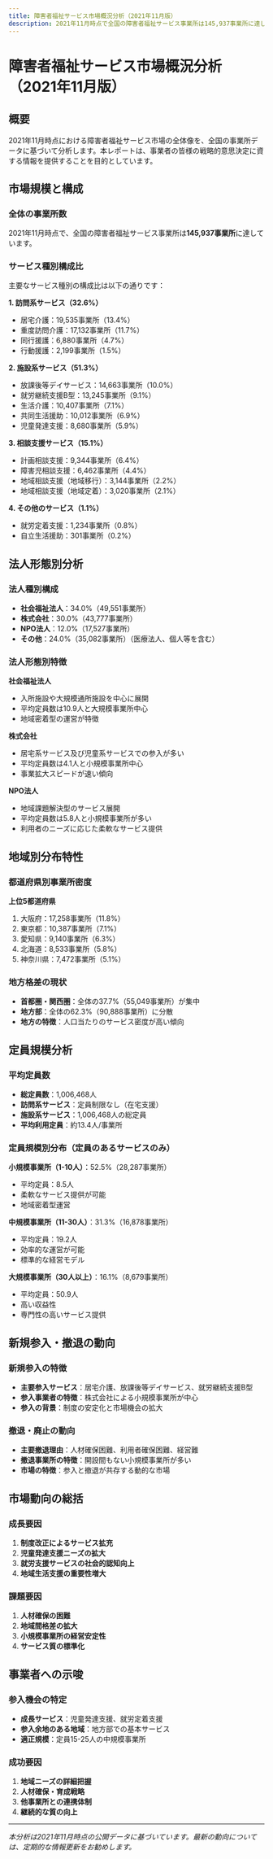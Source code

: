 ```yaml
---
title: 障害者福祉サービス市場概況分析（2021年11月版）
description: 2021年11月時点で全国の障害者福祉サービス事業所は145,937事業所に達し、訪問系(32.6%)、施設系(51.3%)、相談支援(15.1%)が主要サービス。法人別では社会福祉法人が34%、株式会社が30%を占める。首都圏・関西圏に事業所が集中する一方、地方では人口当たりの密度が高い傾向がある。
---
```

# 障害者福祉サービス市場概況分析（2021年11月版）

## 概要

2021年11月時点における障害者福祉サービス市場の全体像を、全国の事業所データに基づいて分析します。本レポートは、事業者の皆様の戦略的意思決定に資する情報を提供することを目的としています。

## 市場規模と構成

### 全体の事業所数
2021年11月時点で、全国の障害者福祉サービス事業所は**145,937事業所**に達しています。

### サービス種別構成比

主要なサービス種別の構成比は以下の通りです：

**1. 訪問系サービス（32.6%）**
- 居宅介護：19,535事業所（13.4%）
- 重度訪問介護：17,132事業所（11.7%）
- 同行援護：6,880事業所（4.7%）
- 行動援護：2,199事業所（1.5%）

**2. 施設系サービス（51.3%）**
- 放課後等デイサービス：14,663事業所（10.0%）
- 就労継続支援B型：13,245事業所（9.1%）
- 生活介護：10,407事業所（7.1%）
- 共同生活援助：10,012事業所（6.9%）
- 児童発達支援：8,680事業所（5.9%）

**3. 相談支援サービス（15.1%）**
- 計画相談支援：9,344事業所（6.4%）
- 障害児相談支援：6,462事業所（4.4%）
- 地域相談支援（地域移行）：3,144事業所（2.2%）
- 地域相談支援（地域定着）：3,020事業所（2.1%）

**4. その他のサービス（1.1%）**
- 就労定着支援：1,234事業所（0.8%）
- 自立生活援助：301事業所（0.2%）

## 法人形態別分析

### 法人種別構成
- **社会福祉法人**：34.0%（49,551事業所）
- **株式会社**：30.0%（43,777事業所）
- **NPO法人**：12.0%（17,527事業所）
- **その他**：24.0%（35,082事業所）（医療法人、個人等を含む）

### 法人形態別特徴
**社会福祉法人**
- 入所施設や大規模通所施設を中心に展開
- 平均定員数は10.9人と大規模事業所中心
- 地域密着型の運営が特徴

**株式会社**
- 居宅系サービス及び児童系サービスでの参入が多い
- 平均定員数は4.1人と小規模事業所中心
- 事業拡大スピードが速い傾向

**NPO法人**
- 地域課題解決型のサービス展開
- 平均定員数は5.8人と小規模事業所が多い
- 利用者のニーズに応じた柔軟なサービス提供

## 地域別分布特性

### 都道府県別事業所密度
**上位5都道府県**
1. 大阪府：17,258事業所（11.8%）
2. 東京都：10,387事業所（7.1%）
3. 愛知県：9,140事業所（6.3%）
4. 北海道：8,533事業所（5.8%）
5. 神奈川県：7,472事業所（5.1%）

### 地方格差の現状
- **首都圏・関西圏**：全体の37.7%（55,049事業所）が集中
- **地方部**：全体の62.3%（90,888事業所）に分散
- **地方の特徴**：人口当たりのサービス密度が高い傾向

## 定員規模分析

### 平均定員数
- **総定員数**：1,006,468人
- **訪問系サービス**：定員制限なし（在宅支援）
- **施設系サービス**：1,006,468人の総定員
- **平均利用定員**：約13.4人/事業所

### 定員規模別分布（定員のあるサービスのみ）
**小規模事業所（1-10人）**：52.5%（28,287事業所）
- 平均定員：8.5人
- 柔軟なサービス提供が可能
- 地域密着型運営

**中規模事業所（11-30人）**：31.3%（16,878事業所）
- 平均定員：19.2人
- 効率的な運営が可能
- 標準的な経営モデル

**大規模事業所（30人以上）**：16.1%（8,679事業所）
- 平均定員：50.9人
- 高い収益性
- 専門性の高いサービス提供

## 新規参入・撤退の動向

### 新規参入の特徴
- **主要参入サービス**：居宅介護、放課後等デイサービス、就労継続支援B型
- **参入事業者の特徴**：株式会社による小規模事業所が中心
- **参入の背景**：制度の安定化と市場機会の拡大

### 撤退・廃止の動向
- **主要撤退理由**：人材確保困難、利用者確保困難、経営難
- **撤退事業所の特徴**：開設間もない小規模事業所が多い
- **市場の特徴**：参入と撤退が共存する動的な市場

## 市場動向の総括

### 成長要因
1. **制度改正によるサービス拡充**
2. **児童発達支援ニーズの拡大**
3. **就労支援サービスの社会的認知向上**
4. **地域生活支援の重要性増大**

### 課題要因
1. **人材確保の困難**
2. **地域間格差の拡大**
3. **小規模事業所の経営安定性**
4. **サービス質の標準化**

## 事業者への示唆

### 参入機会の特定
- **成長サービス**：児童発達支援、就労定着支援
- **参入余地のある地域**：地方部での基本サービス
- **適正規模**：定員15-25人の中規模事業所

### 成功要因
1. **地域ニーズの詳細把握**
2. **人材確保・育成戦略**
3. **他事業所との連携体制**
4. **継続的な質の向上**

---

*本分析は2021年11月時点の公開データに基づいています。最新の動向については、定期的な情報更新をお勧めします。*